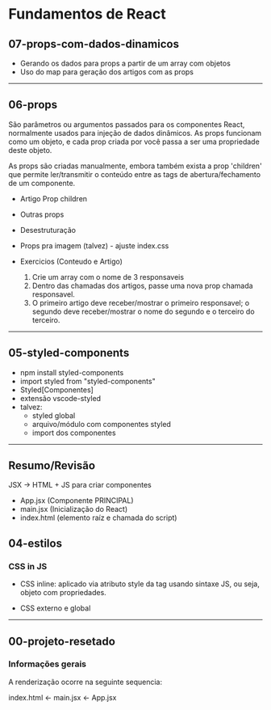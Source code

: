 # Fundamentos de React

## 07-props-com-dados-dinamicos

- Gerando os dados para props a partir de um array com objetos
- Uso do map para geração dos artigos com as props

---

## 06-props

São parâmetros ou argumentos passados para os componentes React, normalmente usados para injeção de dados dinâmicos. As props funcionam como um objeto, e cada prop criada por você passa a ser uma propriedade deste objeto.

As props são criadas manualmente, embora também exista a prop 'children' que permite ler/transmitir o conteúdo entre as tags de abertura/fechamento de um componente.

- Artigo Prop children
- Outras props
- Desestruturação
- Props pra imagem (talvez) - ajuste index.css

- Exercicios (Conteudo e Artigo)
  1. Crie um array com o nome de 3 responsaveis
  2. Dentro das chamadas dos artigos, passe uma nova prop chamada responsavel.
  3. O primeiro artigo deve receber/mostrar o primeiro responsavel; o segundo deve receber/mostrar o nome do segundo e o terceiro do terceiro.

---

## 05-styled-components

- npm install styled-components
- import styled from "styled-components"
- Styled[Componentes]
- extensão vscode-styled
- talvez:
  - styled global
  - arquivo/módulo com componentes styled
  - import dos componentes

---

## Resumo/Revisão

JSX -> HTML + JS para criar componentes

- App.jsx (Componente PRINCIPAL)
- main.jsx (Inicialização do React)
- index.html (elemento raíz e chamada do script)

## 04-estilos

### CSS in JS

- CSS inline: aplicado via atributo style da tag usando sintaxe JS, ou seja, objeto com propriedades.

- CSS externo e global

---

## 00-projeto-resetado

### Informações gerais

A renderização ocorre na seguinte sequencia:

index.html <- main.jsx <- App.jsx
